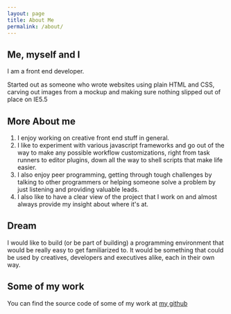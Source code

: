 ```yaml
---
layout: page
title: About Me
permalink: /about/
---
```

## Me, myself and I

I am a front end developer.

Started out as someone who wrote websites using plain HTML and CSS, carving out images from a mockup and making sure nothing slipped out of place on IE5.5

## More About me

1. I enjoy working on creative front end stuff in general.
2. I like to experiment with various javascript frameworks and go out of the way to make any possible workflow customizations, right from task runners to editor plugins, down all the way to shell scripts that make life easier.
3. I also enjoy peer programming, getting through tough challenges by talking to other programmers or helping someone solve a problem by just listening and providing valuable leads.
4. I also like to have a clear view of the project that I work on and almost always provide my insight about where it's at.

## Dream

I would like to build (or be part of building) a programming environment that would be really easy to get familiarized to. It would be something that could be used by creatives, developers and executives alike, each in their own way.

## Some of my work

You can find the source code of some of my work at [my github](https://github.com/blenderous?tab=repositories)
